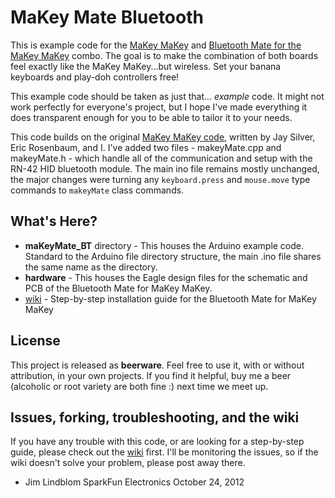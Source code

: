# MaKey Mate Bluetooth

This is example code for the [MaKey MaKey](https://www.sparkfun.com/products/11511) and [Bluetooth Mate for the MaKey MaKey](https://www.sparkfun.com/products/11378) combo. The goal is to make the combination of both boards feel exactly like the MaKey MaKey...but wireless. Set your banana keyboards and play-doh controllers free!

This example code should be taken as just that... *example* code. It might not work perfectly for everyone's project, but I hope I've made everything it does transparent enough for you to be able to tailor it to your needs.

This code builds on the original [MaKey MaKey code](https://github.com/sparkfun/MaKeyMaKey), written by Jay Silver, Eric Rosenbaum, and I. I've added two files - makeyMate.cpp and makeyMate.h - which handle all of the communication and setup with the RN-42 HID bluetooth module. The main ino file remains mostly unchanged, the major changes were turning any `keyboard.press` and `mouse.move` type commands to `makeyMate` class commands.

## What's Here?

* **maKeyMate_BT** directory - This houses the Arduino example code. Standard to the Arduino file directory structure, the main .ino file shares the same name as the directory.
* **hardware** - This houses the Eagle design files for the schematic and PCB of the Bluetooth Mate for MaKey MaKey.
* [wiki](https://github.com/jimblom/MaKey-Mate-Bluetooth/wiki) - Step-by-step installation guide for the Bluetooth Mate for MaKey MaKey

## License

This project is released as **beerware**. Feel free to use it, with or without attribution, in your own projects. If you find it helpful, buy me a beer (alcoholic or root variety are both fine :) next time we meet up.

## Issues, forking, troubleshooting, and the wiki

If you have any trouble with this code, or are looking for a step-by-step guide, please check out the [wiki](https://github.com/jimblom/MaKey-Mate-Bluetooth/wiki) first. I'll be monitoring the issues, so if the wiki doesn't solve your problem, please post away there.


- Jim Lindblom
SparkFun Electronics
October 24, 2012